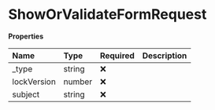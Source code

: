 # ShowOrValidateFormRequest

**Properties**

| Name        | Type   | Required | Description |
| :---------- | :----- | :------- | :---------- |
| \_type      | string | ❌       |             |
| lockVersion | number | ❌       |             |
| subject     | string | ❌       |             |

<!-- This file was generated by liblab | https://liblab.com/ -->

